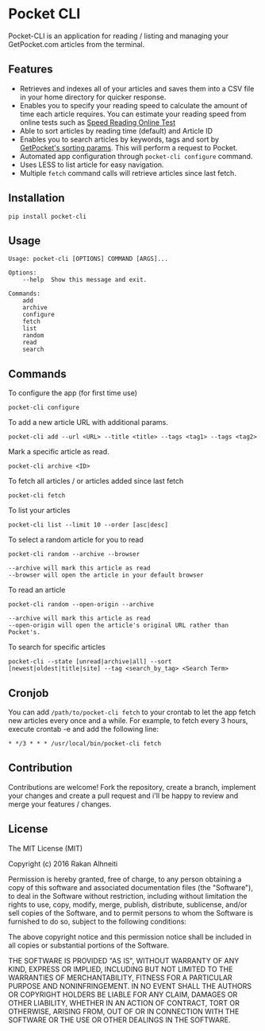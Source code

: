 Pocket CLI
==========

Pocket-CLI is an application for reading / listing and managing your GetPocket.com articles from the terminal.

Features
--------

* Retrieves and indexes all of your articles and saves them into a CSV file in your home directory for quicker response.
* Enables you to specify your reading speed to calculate the amount of time each article requires. You can estimate your reading speed from online tests such as [Speed Reading Online Test](http://www.readingsoft.com/)
* Able to sort articles by reading time (default) and Article ID
* Enables you to search articles by keywords, tags and sort by [GetPocket's sorting params](https://getpocket.com/developer/docs/v3/retrieve). This will perform a request to Pocket.
* Automated app configuration through `pocket-cli configure` command.
* Uses LESS to list article for easy navigation.
* Multiple `fetch` command calls will retrieve articles since last fetch.


Installation
------------

    pip install pocket-cli

Usage
-----

    Usage: pocket-cli [OPTIONS] COMMAND [ARGS]...

    Options:
        --help  Show this message and exit.

    Commands:
        add
        archive
        configure
        fetch
        list
        random
        read
        search


Commands
--------

To configure the app (for first time use)

    pocket-cli configure

To add a new article URL with additional params.

    pocket-cli add --url <URL> --title <title> --tags <tag1> --tags <tag2>


Mark a specific article as read.

    pocket-cli archive <ID>


To fetch all articles / or articles added since last fetch

    pocket-cli fetch

To list your articles

    pocket-cli list --limit 10 --order [asc|desc]

To select a random article for you to read

    pocket-cli random --archive --browser

    --archive will mark this article as read
    --browser will open the article in your default browser

To read an article

    pocket-cli random --open-origin --archive

    --archive will mark this article as read
    --open-origin will open the article's original URL rather than Pocket's.

To search for specific articles

    pocket-cli --state [unread|archive|all] --sort [newest|oldest|title|site] --tag <search_by_tag> <Search Term>


Cronjob
-------

You can add `/path/to/pocket-cli fetch` to your crontab to let the app fetch new articles every once and a while. For example, to fetch every 3 hours, execute crontab -e and add the following line:

    * */3 * * * /usr/local/bin/pocket-cli fetch

Contribution
------------

Contributions are welcome! Fork the repository, create a branch, implement your changes and create a pull request and i'll be happy to review and merge your features / changes.

License
-------

The MIT License (MIT)

Copyright (c) 2016 Rakan Alhneiti

Permission is hereby granted, free of charge, to any person obtaining a copy
of this software and associated documentation files (the "Software"), to deal
in the Software without restriction, including without limitation the rights
to use, copy, modify, merge, publish, distribute, sublicense, and/or sell
copies of the Software, and to permit persons to whom the Software is
furnished to do so, subject to the following conditions:

The above copyright notice and this permission notice shall be included in all
copies or substantial portions of the Software.

THE SOFTWARE IS PROVIDED "AS IS", WITHOUT WARRANTY OF ANY KIND, EXPRESS OR
IMPLIED, INCLUDING BUT NOT LIMITED TO THE WARRANTIES OF MERCHANTABILITY,
FITNESS FOR A PARTICULAR PURPOSE AND NONINFRINGEMENT. IN NO EVENT SHALL THE
AUTHORS OR COPYRIGHT HOLDERS BE LIABLE FOR ANY CLAIM, DAMAGES OR OTHER
LIABILITY, WHETHER IN AN ACTION OF CONTRACT, TORT OR OTHERWISE, ARISING FROM,
OUT OF OR IN CONNECTION WITH THE SOFTWARE OR THE USE OR OTHER DEALINGS IN THE
SOFTWARE.
